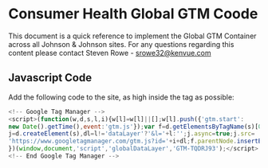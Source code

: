 # Consumer Health Global GTM Coode


This document is a quick reference to implement the Global GTM Container across all Johnson & Johnson sites. For any questions regarding this content please contact Steven Rowe - srowe32@kenvue.com

## Javascript Code

Add the following code to the site, as high inside the <head> tag as possible:

```js
<!-- Google Tag Manager -->
<script>(function(w,d,s,l,i){w[l]=w[l]||[];w[l].push({'gtm.start':
new Date().getTime(),event:'gtm.js'});var f=d.getElementsByTagName(s)[0],
j=d.createElement(s),dl=l!='dataLayer'?'&l='+l:'';j.async=true;j.src=
'https://www.googletagmanager.com/gtm.js?id='+i+dl;f.parentNode.insertBefore(j,f);
})(window,document,'script','globalDataLayer','GTM-TQDRJ93');</script>
<!-- End Google Tag Manager -->
```
